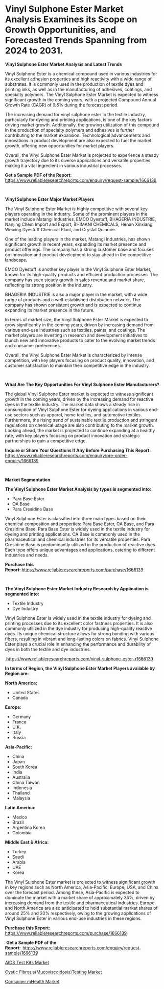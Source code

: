 <p><h1>Vinyl Sulphone Ester Market Analysis Examines its Scope on Growth Opportunities, and Forecasted Trends Spanning from 2024 to 2031.</h1></p><p><strong>Vinyl Sulphone Ester Market Analysis and Latest Trends</strong></p>
<p><p>Vinyl Sulphone Ester is a chemical compound used in various industries for its excellent adhesion properties and high reactivity with a wide range of substrates. It is commonly used in the production of textile dyes and printing inks, as well as in the manufacturing of adhesives, coatings, and specialty polymers. The Vinyl Sulphone Ester Market is expected to witness significant growth in the coming years, with a projected Compound Annual Growth Rate (CAGR) of 9.6% during the forecast period.</p><p>The increasing demand for vinyl sulphone ester in the textile industry, particularly for dyeing and printing applications, is one of the key factors driving market growth. Additionally, the growing utilization of this compound in the production of specialty polymers and adhesives is further contributing to the market expansion. Technological advancements and innovations in product development are also expected to fuel the market growth, offering new opportunities for market players.</p><p>Overall, the Vinyl Sulphone Ester Market is projected to experience a steady growth trajectory due to its diverse applications and versatile properties, making it a vital ingredient in various industrial processes.</p></p>
<p><strong>Get a Sample PDF of the Report:&nbsp;</strong> <a href="https://www.reliableresearchreports.com/enquiry/request-sample/1666139">https://www.reliableresearchreports.com/enquiry/request-sample/1666139</a></p>
<p>&nbsp;</p>
<p><strong>Vinyl Sulphone Ester Major Market Players</strong></p>
<p><p>The Vinyl Sulphone Ester Market is highly competitive with several key players operating in the industry. Some of the prominent players in the market include Matangi Industries, EMCO Dyestuff, BHAGERIA INDUSTRIE, Nanjing Chem Import and Export, BHIMANI CHEMICALS, Henan Xinxiang Weixing Dyestuff Chemical Plant, and Crystal Quinone.</p><p>One of the leading players in the market, Matangi Industries, has shown significant growth in recent years, expanding its market presence and product offerings. The company has a strong customer base and focuses on innovation and product development to stay ahead in the competitive landscape.</p><p>EMCO Dyestuff is another key player in the Vinyl Sulphone Ester Market, known for its high-quality products and efficient production processes. The company has seen steady growth in sales revenue and market share, reflecting its strong position in the industry.</p><p>BHAGERIA INDUSTRIE is also a major player in the market, with a wide range of products and a well-established distribution network. The company has shown consistent growth and is expected to continue expanding its market presence in the future.</p><p>In terms of market size, the Vinyl Sulphone Ester Market is expected to grow significantly in the coming years, driven by increasing demand from various end-use industries such as textiles, paints, and coatings. The market players are investing in research and development initiatives to launch new and innovative products to cater to the evolving market trends and consumer preferences.</p><p>Overall, the Vinyl Sulphone Ester Market is characterized by intense competition, with key players focusing on product quality, innovation, and customer satisfaction to maintain their competitive edge in the industry.</p></p>
<p>&nbsp;</p>
<p><strong>What Are The Key Opportunities For Vinyl Sulphone Ester Manufacturers?</strong></p>
<p><p>The global Vinyl Sulphone Ester market is expected to witness significant growth in the coming years, driven by the increasing demand for reactive dyes in the textile industry. The market data shows a steady rise in consumption of Vinyl Sulphone Ester for dyeing applications in various end-use sectors such as apparel, home textiles, and automotive textiles. Furthermore, the rising trend of sustainable textile production and stringent regulations on chemical usage are also contributing to the market growth. Looking ahead, the market is projected to continue expanding at a healthy rate, with key players focusing on product innovation and strategic partnerships to gain a competitive edge.</p></p>
<p><strong>Inquire or Share Your Questions If Any Before Purchasing This Report:</strong> <a href="https://www.reliableresearchreports.com/enquiry/pre-order-enquiry/1666139">https://www.reliableresearchreports.com/enquiry/pre-order-enquiry/1666139</a></p>
<p>&nbsp;</p>
<p><strong>Market Segmentation</strong></p>
<p><strong>The Vinyl Sulphone Ester Market Analysis by types is segmented into:</strong></p>
<p><ul><li>Para Base Ester</li><li>OA Base</li><li>Para Cresidine Base</li></ul></p>
<p><p>Vinyl Sulphone Ester is classified into three main types based on their chemical composition and properties: Para Base Ester, OA Base, and Para Cresidine Base. Para Base Ester is widely used in the textile industry for dyeing and printing applications. OA Base is commonly used in the pharmaceutical and chemical industries for its versatile properties. Para Cresidine Base is predominantly utilized in the production of reactive dyes. Each type offers unique advantages and applications, catering to different industries and needs.</p></p>
<p><strong>Purchase this Report:&nbsp;</strong><a href="https://www.reliableresearchreports.com/purchase/1666139">https://www.reliableresearchreports.com/purchase/1666139</a></p>
<p>&nbsp;</p>
<p><strong>The Vinyl Sulphone Ester Market Industry Research by Application is segmented into:</strong></p>
<p><ul><li>Textile Industry</li><li>Dye Industry</li></ul></p>
<p><p>Vinyl Sulphone Ester is widely used in the textile industry for dyeing and printing processes due to its excellent color fastness properties. It is also commonly utilized in the dye industry for producing high-quality reactive dyes. Its unique chemical structure allows for strong bonding with various fibers, resulting in vibrant and long-lasting colors on fabrics. Vinyl Sulphone Ester plays a crucial role in enhancing the performance and durability of dyes in both the textile and dye industries.</p></p>
<p><a href="https://www.reliableresearchreports.com/vinyl-sulphone-ester-r1666139">&nbsp;https://www.reliableresearchreports.com/vinyl-sulphone-ester-r1666139</a></p>
<p><strong>In terms of Region, the Vinyl Sulphone Ester Market Players available by Region are:</strong></p>
<p>
    <p> <strong> North America: </strong>
        <ul>
            <li>United States</li>
            <li>Canada</li>
        </ul>
        </p> 
    <p> <strong> Europe: </strong>
        <ul>
            <li>Germany</li>
            <li>France</li>
            <li>U.K.</li>
            <li>Italy</li>
            <li>Russia</li>
        </ul>
        </p> 
    <p> <strong> Asia-Pacific: </strong>
        <ul>
            <li>China</li>
            <li>Japan</li>
            <li>South Korea</li>
            <li>India</li>
            <li>Australia</li>
            <li>China Taiwan</li>
            <li>Indonesia</li>
            <li>Thailand</li>
            <li>Malaysia</li>
        </ul>
        </p> 
    <p> <strong> Latin America: </strong>
        <ul>
            <li>Mexico</li>
            <li>Brazil</li>
            <li>Argentina Korea</li>
            <li>Colombia</li>
        </ul>
        </p> 
    <p> <strong> Middle East & Africa: </strong>
        <ul>
            <li>Turkey</li>
            <li>Saudi</li>
            <li>Arabia</li>
            <li>UAE</li>
            <li>Korea</li>
        </ul>
    </p>
    </p>
<p><p>The Vinyl Sulphone Ester market is projected to witness significant growth in key regions such as North America, Asia-Pacific, Europe, USA, and China over the forecast period. Among these, Asia-Pacific is expected to dominate the market with a market share of approximately 35%, driven by increasing demand from the textile and pharmaceutical industries. Europe and North America are also anticipated to hold substantial market shares of around 25% and 20% respectively, owing to the growing applications of Vinyl Sulphone Ester in various end-use industries in these regions.</p></p>
<p><strong>Purchase this Report: </strong><a href="https://www.reliableresearchreports.com/purchase/1666139">https://www.reliableresearchreports.com/purchase/1666139</a></p>
<p>&nbsp;<strong>Get a Sample PDF of the Report:&nbsp;&nbsp;</strong><a href="https://www.reliableresearchreports.com/enquiry/request-sample/1666139">https://www.reliableresearchreports.com/enquiry/request-sample/1666139</a></p>
<p><strong></strong></p>
<p><p><a href="https://view.publitas.com/reportprime-1/global-aids-test-kits-market-trends-insights-into-growth-opportunities-and-challenges-forecasted-from-2024-to-2031/">AIDS Test Kits Market</a></p><p><a href="https://github.com/emnqcawl19/Market-Research-Report-List-1/blob/main/cystic-fibrosismucoviscoidosistesting-market.md">Cystic Fibrosis(Mucoviscoidosis)Testing Market</a></p><p><a href="https://github.com/shahriarnajimjoy333/Market-Research-Report-List-1/blob/main/consumer-mhealth-market.md">Consumer mHealth Market</a></p></p>